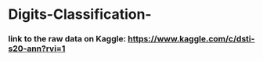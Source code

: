 # Digits-Classification-








### link to the raw data on Kaggle: https://www.kaggle.com/c/dsti-s20-ann?rvi=1 
